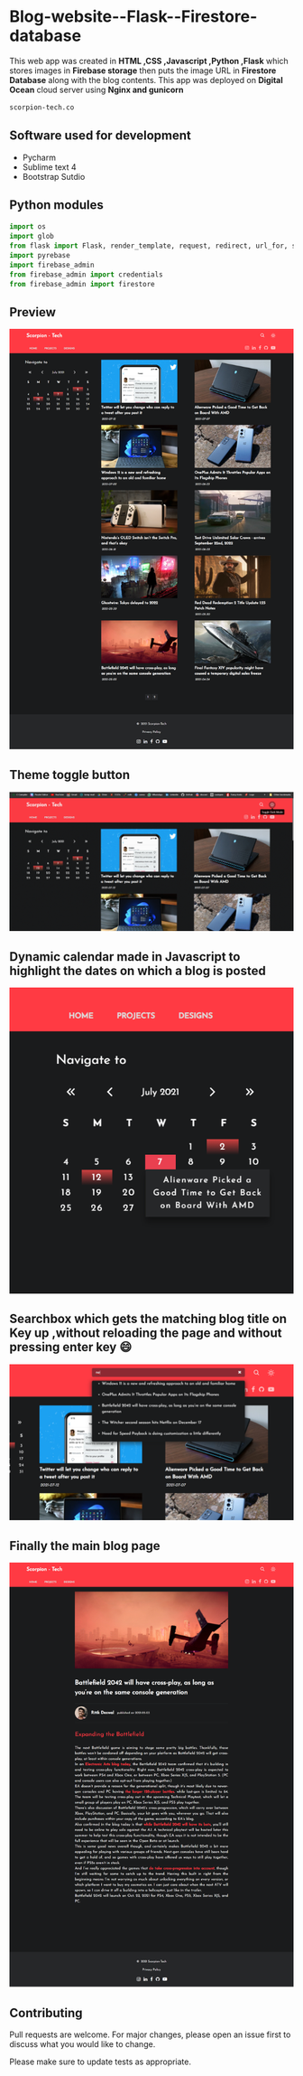 # Blog-website--Flask--Firestore-database

This web app was created in **HTML ,CSS ,Javascript ,Python ,Flask** 
which stores images in **Firebase storage** 
then puts the image URL in **Firestore Database** along with the blog contents.
This app was deployed on **Digital Ocean** cloud server using **Nginx and gunicorn**
```bash
scorpion-tech.co
```

## Software used for development
- Pycharm
- Sublime text 4
- Bootstrap Sutdio

## Python modules 
```python
import os
import glob
from flask import Flask, render_template, request, redirect, url_for, session , g
import pyrebase
import firebase_admin
from firebase_admin import credentials
from firebase_admin import firestore
```

## Preview
![](https://github.com/ritikdeswal/Blog-website--Flask--Firestore-database/blob/main/fullPage.png)

## Theme toggle button
![](https://github.com/ritikdeswal/Blog-website--Flask--Firestore-database/blob/main/theme-toggle.gif)

## Dynamic calendar made in Javascript to highlight the dates on which a blog is posted
![](https://github.com/ritikdeswal/Blog-website--Flask--Firestore-database/blob/main/calendar.png)

## Searchbox which gets the matching blog title on Key up ,without reloading the page and without pressing enter key 😄
![](https://github.com/ritikdeswal/Blog-website--Flask--Firestore-database/blob/main/searchBox.png)

## Finally the main blog page
![](https://github.com/ritikdeswal/Blog-website--Flask--Firestore-database/blob/main/Blog.png)



## Contributing
Pull requests are welcome. For major changes, please open an issue first to discuss what you would like to change.

Please make sure to update tests as appropriate.

 
